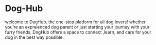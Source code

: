# Dog-Hub
welcome to DugHub. the one-stop platform for all dog lovers! whether you're an expreienced dog parent or just starting your journey with your furry friends, DogHub offers a space to connect ,learn, and care for your dog in the best way possible.
